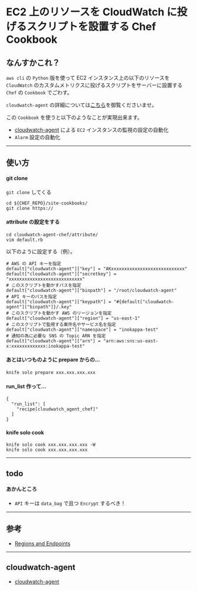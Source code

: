 # EC2 上のリソースを CloudWatch に投げるスクリプトを設置する Chef Cookbook

## なんすかこれ？

`aws cli` の `Python` 版を使って EC2 インスタンス上の以下のリソースを `CloudWatch` のカスタムメトリクスに投げるスクリプトをサーバーに設置する `Chef` の `Cookbook` でごわす。

`cloudwatch-agent` の詳細については[こちら]()を御覧くださいませ。

この `Cookbook` を使うと以下のようなことが実現出来ます。

 * [cloudwatch-agent]() による `EC2` インスタンスの監視の設定の自動化
 * `Alarm` 設定の自動化

***

## 使い方

#### git clone

`git clone` してくる

~~~~
cd ${CHEF_REPO}/site-cookbooks/
git clone https://
~~~~

#### attribute の設定をする

~~~~
cd cloudwatch-agent-chef/attribute/
vim default.rb
~~~~

以下のように設定する（例）。

~~~~
# AWS の API キーを指定
default["cloudwatch-agent"]["key"] = "AKxxxxxxxxxxxxxxxxxxxxxxxxxxxx"
default["cloudwatch-agent"]["secretkey"] = "xxxxxxxxxxxxxxxxxxxxxxxxxxxx"
# このスクリプトを動かすパスを指定
default["cloudwatch-agent"]["binpath"] = "/root/cloudwatch-agent"
# API キーのパスを指定
default["cloudwatch-agent"]["keypath"] = "#{default["cloudwatch-agent"]["binpath"]}/.key"
# このスクリプトを動かす AWS のリージョンを指定
default["cloudwatch-agent"]["region"] = "us-east-1"
# このスクリプトで監視する案件名やサービス名を指定
default["cloudwatch-agent"]["namespace"] = "inokappa-test"
# 通知の為に必要な SNS の Topic ARN を指定
default["cloudwatch-agent"]["arn"] = "arn:aws:sns:us-east-x:xxxxxxxxxxxxx:inokappa-test"
~~~~

#### あとはいつものように prepare からの...

~~~~
knife solo prepare xxx.xxx.xxx.xxx
~~~~

#### run_list 作って...

~~~~
{
  "run_list": [
    "recipe[cloudwatch_agent_chef]"
  ]
}
~~~~

#### knife solo cook

~~~~
knife solo cook xxx.xxx.xxx.xxx -W
knife solo cook xxx.xxx.xxx.xxx
~~~~

***

## todo

#### あかんところ

 * `API` キーは `data_bag` で且つ `Encrypt` するべき！

***

## 参考

 * [Regions and Endpoints](http://docs.aws.amazon.com/general/latest/gr/rande.html#cw_region)

***

## cloudwatch-agent

 * [cloudwatch-agent]()
